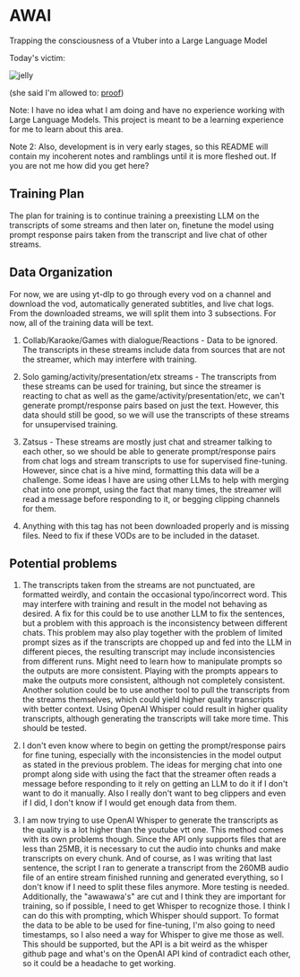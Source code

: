 # AWAI
Trapping the consciousness of a Vtuber into a Large Language Model

Today's victim:

![jelly](https://github.com/user-attachments/assets/05f33d80-6d31-4fff-bb23-541cd4f5bcba)

(she said I'm allowed to: [proof](https://youtube.com/shorts/Gbg7tMGapSk?si=n-5aOienEQvvmvYG))

Note: I have no idea what I am doing and have no experience working with Large Language Models. This project is meant to be a learning experience for me to learn about this area.

Note 2: Also, development is in very early stages, so this README will contain my incoherent notes and ramblings until it is more fleshed out. If you are not me how did you get here?

## Training Plan
The plan for training is to continue training a preexisting LLM on the transcripts of some streams and then later on, finetune the model using prompt response pairs taken from the transcript and live chat of other streams.

## Data Organization
For now, we are using yt-dlp to go through every vod on a channel and download the vod, automatically generated subtitles, and live chat logs. From the downloaded streams, we will split them into 3 subsections. For now, all of the training data will be text.

1. Collab/Karaoke/Games with dialogue/Reactions - Data to be ignored. The transcripts in these streams include data from sources that are not the streamer, which may interfere with training.

2. Solo gaming/activity/presentation/etx streams - The transcripts from these streams can be used for training, but since the streamer is reacting to chat as well as the game/activity/presentation/etc, we can't generate prompt/response pairs based on just the text. However, this data should still be good, so we will use the transcripts of these streams for unsupervised training.

3. Zatsus - These streams are mostly just chat and streamer talking to each other, so we should be able to generate prompt/response pairs from chat logs and stream transcripts to use for supervised fine-tuning. However, since chat is a hive mind, formatting this data will be a challenge. Some ideas I have are using other LLMs to help with merging chat into one prompt, using the fact that many times, the streamer will read a message before responding to it, or begging clipping channels for them.

4. Anything with this tag has not been downloaded properly and is missing files. Need to fix if these VODs are to be included in the dataset.

## Potential problems
1. The transcripts taken from the streams are not punctuated, are formatted weirdly, and contain the occasional typo/incorrect word. This may interfere with training and result in the model not behaving as desired. A fix for this could be to use another LLM to fix the sentences, but a problem with this approach is the inconsistency between different chats. This problem may also play together with the problem of limited prompt sizes as if the transcripts are chopped up and fed into the LLM in different pieces, the resulting transcript may include inconsistencies from different runs. Might need to learn how to manipulate prompts so the outputs are more consistent. Playing with the prompts appears to make the outputs more consistent, although not completely consistent. Another solution could be to use another tool to pull the transcripts from the streams themselves, which could yield higher quality transcripts with better context. Using OpenAI Whisper could result in higher quality transcripts, although generating the transcripts will take more time. This should be tested.

2. I don't even know where to begin on getting the prompt/response pairs for fine tuning, especially with the inconsistencies in the model output as stated in the previous problem. The ideas for merging chat into one prompt along side with using the fact that the streamer often reads a message before responding to it rely on getting an LLM to do it if I don't want to do it manually. Also I really don't want to beg clippers and even if I did, I don't know if I would get enough data from them.

3. I am now trying to use OpenAI Whisper to generate the transcripts as the quality is a lot higher than the youtube vtt one. This method comes with its own problems though. Since the API only supports files that are less than 25MB, it is necessary to cut the audio into chunks and make transcripts on every chunk. And of course, as I was writing that last sentence, the script I ran to generate a transcript from the 260MB audio file of an entire stream finished running and generated everything, so I don't know if I need to split these files anymore. More testing is needed. Additionally, the "awawawa's" are cut and I think they are important for training, so if possible, I need to get Whisper to recognize those. I think I can do this with prompting, which Whisper should support. To format the data to be able to be used for fine-tuning, I'm also going to need timestamps, so I also need a way for Whisper to give me those as well. This should be supported, but the API is a bit weird as the whisper github page and what's on the OpenAI API kind of contradict each other, so it could be a headache to get working.
